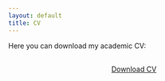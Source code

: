 ```yaml
---
layout: default
title: CV
---
```



<div class="divider"></div>

<p>Here you can download my academic CV:</p>

<div style="text-align:center; margin:30px 0;">
  <a href="CV.pdf" download class="ask-btn">Download CV</a>
</div>


<div class="divider"></div>
